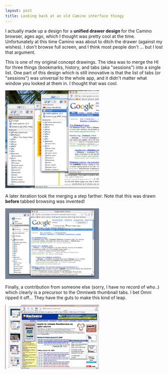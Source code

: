 ```yaml
---
layout: post
title: Looking back at an old Camino interface thingy 
---
```



I actually made up a design for a <strong>unified drawer design </strong>for the Camino browser, ages ago, which I thought was pretty cool at the time. Unfortunately at this time Camino was about to ditch the drawer (against my wishes). I don't browse full screen, and I think most people don't ... but I lost that argument. 

This is one of my original concept drawings. The idea was to merge the HI for three things (bookmarks, history, and tabs (aka "sessions") into a single list. One part of this design which is still innovative is that the list of tabs (or "sessions") was universal to the whole app, and it didn't matter what window you looked at them in. I thought that was cool.

<div><a href="/weblog/images/2006/camino_bookmarks/mockup3d.png"><img src="/weblog/images/2006/camino_bookmarks/mockup3d.png" width="300" /></a></div>

A later iteration took the merging a step farther. Note that this was drawn <strong>before </strong>tabbed browsing was invented!

<div><a href="/weblog/images/2006/camino_bookmarks/mockup5a.gif"><img src="/weblog/images/2006/camino_bookmarks/mockup5a.gif" width="300" /></a></div>

Finally, a contribution from someone else (sorry, I have no record of who..) which clearly is a precursor to the Omniweb thumbnail tabs. I bet Omni ripped it off... They have the guts to make this kind of leap.

<div><a href="/weblog/images/2006/camino_bookmarks/Chimera.jpg"><img src="/weblog/images/2006/camino_bookmarks/Chimera.jpg" width="300" /></a></div>
